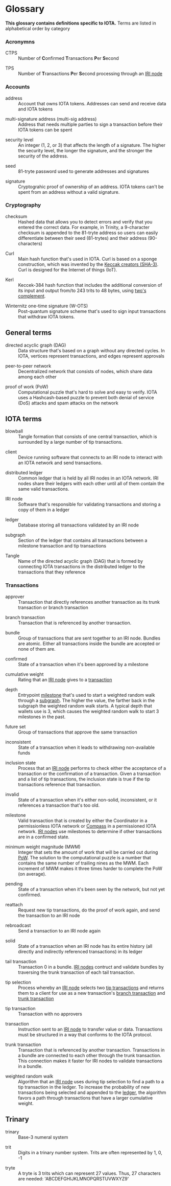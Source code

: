 # Glossary

**This glossary contains definitions specific to IOTA.** 
Terms are listed in alphabetical order by category

### Acronymns

<dl><dt>CTPS</dt><dd>Number of <b>C</b>onfirmed <b>T</b>ransactions <b>P</b>er <b>S</b>econd</dd></dl>

<dl><dt>TPS</dt><dd>Number of <b>T</b>ransactions <b>P</b>er <b>S</b>econd processing through an <a href="#iota-terms">IRI node</a></dd></dl>

### Accounts

<dl><dt>address</dt><dd>Account that owns IOTA tokens. Addresses can send and receive data and IOTA tokens</dd></dl>

<dl><dt>multi-signature address (multi-sig address)</dt><dd>Address that needs multiple parties to sign a transaction before their IOTA tokens can be spent</dd></dl>

<dl><dt>security level</dt><dd>An integer (1, 2, or 3) that affects the length of a signature. The higher the security level, the longer the signature, and the stronger the security of the address.</dd></dl>

<dl><dt>seed</dt><dd>81-tryte password used to generate addresses and signatures</dd></dl>

<dl><dt>signature</dt><dd>Cryptograhic proof of ownership of an address. IOTA tokens can't be spent from an address without a valid signature.</dd></dl>

### Cryptography

<dl><dt>checksum</dt><dd>Hashed data that allows you to detect errors and verify that you entered the correct data.  For example, in Trinity, a 9-character checksum is appended to the 81-tryte address so users can easily differentiate between their seed (81-trytes) and their address (90-characters) </dd></dl>

<dl><dt>Curl</dt><dd>Main hash function that's used in IOTA. Curl is based on a sponge construction, which was invented by the <a href="https://en.wikipedia.org/wiki/SHA-3">Keccak creators (SHA-3)</a>. Curl is designed for the Internet of things (IoT).
</dd></dl>

<dl><dt>Kerl</dt><dd>Keccek-384 hash function that includes the additional conversion of its input and output from/to 243 trits to 48 bytes, using <a href="https://en.wikipedia.org/wiki/Two%27s_complement">two's complement</a>.
</dd></dl>

<dl><dt>Winternitz one-time signature (W-OTS)</dt><dd>Post-quantum signature scheme that's used to sign input transactions that withdraw IOTA tokens.
</dd></dl>

## General terms

<dl><dt>directed acyclic graph (DAG)</dt><dd>Data structure that's based on a graph without any directed cycles. In IOTA, vertices represent transactions, and edges represent approvals </dd></dl>

<dl><dt>peer-to-peer network</dt><dd>Decentralized network that consists of nodes, which share data among each other</dd>
</dl>

<dl><dt>proof of work (PoW)</dt><dd>Computational puzzle that's hard to solve and easy to verify. IOTA uses a Hashcash-based puzzle to prevent both denial of service (DoS) attacks and spam attacks on the network</dd>
</dl>

## IOTA terms

<dl><dt>blowball</dt><dd>Tangle formation that consists of one central transaction, which is surrounded by a large number of tip transactions.</dd></dl>

<dl><dt>client</dt><dd>Device running software that connects to an IRI node to interact with an IOTA network and send transactions.</dd></dl>

<dl><dt>distributed ledger</dt><dd>Common ledger that is held by all IRI nodes in an IOTA network. IRI nodes share their ledgers with each other until all of them contain the same valid transactions.</dl>

<dl><dt>IRI node</dt><dd>Software that's responsible for validating transactions and storing a copy of them in a ledger</dd></dl>

<a name="ledger"></a><dl><dt>ledger</dt><dd>Database storing all transactions validated by an IRI node</dd></dl>

<a name="subgraph"></a><dl><dt>subgraph</dt><dd>Section of the ledger that contains all transactions between a milestone transaction and tip transactions</dd></dl>

<dl><dt>Tangle</dt><dd>Name of the directed acyclic graph (DAG) that is formed by connecting IOTA transactions in the distributed ledger to the transactions that they reference</dd></dl>

### Transactions

<dl><dt>approver</dt><dd>Transaction that directly references another transaction as its trunk transaction or branch transaction</dd></dl>

<a name="branch"></a><dl><dt>branch transaction</dt><dd>Transaction that is referenced by another transaction.</dd></dl>

<dl><dt>bundle</dt><dd>Group of transactions that are sent together to an IRI node.  Bundles are atomic. Either all transactions inside the bundle are accepted or none of them are.</dd></dl>

<dl><dt>confirmed</dt><dd>State of a transaction when it's been approved by a milestone</dd></dl>

<dl><dt>cumulative weight</dt><dd>Rating that an <a href="#iota-terms">IRI node</a> gives to a <a href="#transactions">transaction</a></dd></dl>

<dl><dt>depth</dt><dd>Entrypoint <a href="#milestone">milestone</a> that's used to start a weighted random walk through a <a href="#subgraph">subgraph</a>. The higher the value, the farther back in the subgraph the weighted random walk starts. A typical depth that wallets use is 3, which causes the weighted random walk to start 3 milestones in the past.</dd></dl>

<dl><dt>future set</dt><dd>Group of transactions that approve the same transaction</dd></dl>

<dl><dt>inconsistent</dt><dd>State of a transaction when it leads to withdrawing non-available funds</dd></dl>

<dl><dt>inclusion state</dt><dd>Process that an <a href="#iota-terms">IRI node</a> performs to check either the acceptance of a transaction or the confirmation of a transaction. Given a transaction and a list of tip transactions, the inclusion state is true if the tip transactions reference that transaction.</dd></dl>

<dl><dt>invalid</dt><dd>State of a transaction when it's either non-solid, inconsistent, or it references a transaction that's too old.</dd></dl>

<a name="milestone"></a><dl><dt>milestone</dt><dd>Valid transaction that is created by either the Coordinator in a permissionless IOTA network or <a href="root://compass/0.1/introduction/overview.md">Compass</a> in a permissioned IOTA network. <a href="#iota-terms">IRI nodes</a> use milestones to determine if other transactions are in a confirmed state.</dd></dl>

<dl><dt>minimum weight magnitude (MWM)</dt><dd>Integer that sets the amount of work that will be carried out during <a href="#general-terms">PoW</a>. The solution to the computational puzzle is a number that contains the same number of trailing nines as the MWM. Each increment of MWM makes it three times harder to complete the PoW (on average).</dd></dl>

<dl><dt>pending</dt><dd>State of a transaction when it's been seen by the network, but not yet confirmed.</dd></dl>

<dl><dt>reattach</dt><dd>Request new tip transactions, do the proof of work again, and send the transaction to an IRI node</dd></dl>

<dl><dt>rebroadcast</dt><dd>Send a transaction to an IRI node again</dd></dl>

<dl><dt>solid</dt><dd>State of a transaction when an IRI node has its entire history (all directly and indirectly referenced transactions) in its ledger</dd></dl>

<dl><dt>tail transaction</dt><dd>Transaction 0 in a bundle. <a href="#iota-terms">IRI nodes</a> contruct and validate bundles by traversing the trunk transaction of each tail transaction.</dd></dl>

<dl><dt>tip selection</dt><dd>Process whereby an <a href="#iota-terms">IRI node</a> selects two <a href="#tip-transaction">tip transactions</a> and returns them to a client for use as a new transaction's <a href="#branch">branch transaction</a> and <a href="#trunk">trunk transaction</a></dd></dl>

<a name="tip-transaction"></a><dl><dt>tip transaction</dt><dd>Transaction with no approvers</dd></dl>

<dl><dt>transaction</dt><dd>Instruction sent to an <a href="#iota-terms">IRI node</a> to transfer value or data. Transactions must be structured in a way that conforms to the IOTA protocol.</dd></dl>

<a name="trunk"></a><dl><dt>trunk transaction</dt><dd>Transaction that is referenced by another transaction. Transactions in a bundle are connected to each other through the trunk transaction. This connection makes it faster for IRI nodes to validate transactions in a bundle.</dd></dl> 

<dl><dt>weighted random walk</dt><dd>Algorithm that an <a href="#iota-terms">IRI node</a> uses during tip selection to find a path to a tip transaction in the ledger. To increase the probability of new transactions being selected and appended to the <a href="#ledger">ledger</a>, the algorithm favors a path through transactions that have a larger cumulative weight.</dd></dl>

## Trinary

<dl><dt>trinary</dt><dd>Base-3 numeral system</dd></dl>

<dl><dt>trit</dt><dd>Digits in a trinary number system. Trits are often represented by 1, 0, -1</dd></dl>

<dl><dt>tryte</dt><dd>A tryte is 3 trits which can represent 27 values. Thus, 27 characters are needed: 'ABCDEFGHIJKLMNOPQRSTUVWXYZ9'
</dd></dl>
